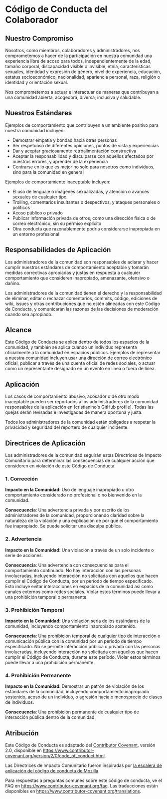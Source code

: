 # Código de Conducta del Colaborador

## Nuestro Compromiso

Nosotros, como miembros, colaboradores y administradores, nos comprometemos a hacer de la participación en nuestra comunidad una experiencia libre de acoso para todos, independientemente de la edad, tamaño corporal, discapacidad visible o invisible, etnia, características sexuales, identidad y expresión de género, nivel de experiencia, educación, estatus socioeconómico, nacionalidad, apariencia personal, raza, religión o identidad y orientación sexual.

Nos comprometemos a actuar e interactuar de maneras que contribuyan a una comunidad abierta, acogedora, diversa, inclusiva y saludable.

## Nuestros Estándares

Ejemplos de comportamiento que contribuyen a un ambiente positivo para nuestra comunidad incluyen:

- Demostrar empatía y bondad hacia otras personas
- Ser respetuoso de diferentes opiniones, puntos de vista y experiencias
- Dar y aceptar graciosamente retroalimentación constructiva
- Aceptar la responsabilidad y disculparse con aquellos afectados por nuestros errores, y aprender de la experiencia
- Centrarse en lo que es mejor no solo para nosotros como individuos, sino para la comunidad en general

Ejemplos de comportamiento inaceptable incluyen:

- El uso de lenguaje o imágenes sexualizadas, y atención o avances sexuales de cualquier tipo
- Trolling, comentarios insultantes o despectivos, y ataques personales o políticos
- Acoso público o privado
- Publicar información privada de otros, como una dirección física o de correo electrónico, sin su permiso explícito
- Otra conducta que razonablemente podría considerarse inapropiada en un entorno profesional

## Responsabilidades de Aplicación

Los administradores de la comunidad son responsables de aclarar y hacer cumplir nuestros estándares de comportamiento aceptable y tomarán medidas correctivas apropiadas y justas en respuesta a cualquier comportamiento que consideren inapropiado, amenazante, ofensivo o dañino.

Los administradores de la comunidad tienen el derecho y la responsabilidad de eliminar, editar o rechazar comentarios, commits, código, ediciones de wiki, issues y otras contribuciones que no estén alineadas con este Código de Conducta, y comunicarán las razones de las decisiones de moderación cuando sea apropiado.

## Alcance

Este Código de Conducta se aplica dentro de todos los espacios de la comunidad, y también se aplica cuando un individuo representa oficialmente a la comunidad en espacios públicos. Ejemplos de representar a nuestra comunidad incluyen usar una dirección de correo electrónico oficial, publicar a través de una cuenta oficial de redes sociales, o actuar como un representante designado en un evento en línea o fuera de línea.

## Aplicación

Los casos de comportamiento abusivo, acosador o de otro modo inaceptable pueden ser reportados a los administradores de la comunidad responsables de la aplicación en [cristianino's GitHub profile]. Todas las quejas serán revisadas e investigadas de manera oportuna y justa.

Todos los administradores de la comunidad están obligados a respetar la privacidad y seguridad del reportero de cualquier incidente.

## Directrices de Aplicación

Los administradores de la comunidad seguirán estas Directrices de Impacto Comunitario para determinar las consecuencias de cualquier acción que consideren en violación de este Código de Conducta:

### 1. Corrección

**Impacto en la Comunidad**: Uso de lenguaje inapropiado u otro comportamiento considerado no profesional o no bienvenido en la comunidad.

**Consecuencia**: Una advertencia privada y por escrito de los administradores de la comunidad, proporcionando claridad sobre la naturaleza de la violación y una explicación de por qué el comportamiento fue inapropiado. Se puede solicitar una disculpa pública.

### 2. Advertencia

**Impacto en la Comunidad**: Una violación a través de un solo incidente o serie de acciones.

**Consecuencia**: Una advertencia con consecuencias para el comportamiento continuado. No hay interacción con las personas involucradas, incluyendo interacción no solicitada con aquellos que hacen cumplir el Código de Conducta, por un período de tiempo especificado. Esto incluye evitar interacciones en espacios de la comunidad así como canales externos como redes sociales. Violar estos términos puede llevar a una prohibición temporal o permanente.

### 3. Prohibición Temporal

**Impacto en la Comunidad**: Una violación seria de los estándares de la comunidad, incluyendo comportamiento inapropiado sostenido.

**Consecuencia**: Una prohibición temporal de cualquier tipo de interacción o comunicación pública con la comunidad por un período de tiempo especificado. No se permite interacción pública o privada con las personas involucradas, incluyendo interacción no solicitada con aquellos que hacen cumplir el Código de Conducta, durante este período. Violar estos términos puede llevar a una prohibición permanente.

### 4. Prohibición Permanente

**Impacto en la Comunidad**: Demostrar un patrón de violación de los estándares de la comunidad, incluyendo comportamiento inapropiado sostenido, acoso de un individuo, o agresión hacia o menosprecio de clases de individuos.

**Consecuencia**: Una prohibición permanente de cualquier tipo de interacción pública dentro de la comunidad.

## Atribución

Este Código de Conducta es adaptado del [Contributor Covenant][homepage], versión 2.0, disponible en https://www.contributor-covenant.org/version/2/0/code_of_conduct.html.

Las Directrices de Impacto Comunitario fueron inspiradas por [la escalera de aplicación del código de conducta de Mozilla](https://github.com/mozilla/diversity).

[homepage]: https://www.contributor-covenant.org

Para respuestas a preguntas comunes sobre este código de conducta, ve el FAQ en https://www.contributor-covenant.org/faq. Las traducciones están disponibles en https://www.contributor-covenant.org/translations.

